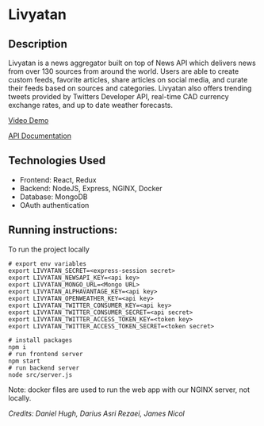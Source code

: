 # Livyatan

## Description
Livyatan is a news aggregator built on top of News API which delivers news from over 130 sources from around the world.
Users are able to create custom feeds, favorite articles, share articles on social media,
and curate their feeds based on sources and categories. Livyatan also offers trending tweets
provided by Twitters Developer API, real-time CAD currency exchange rates, and up to date
weather forecasts.

[Video Demo](https://www.youtube.com/watch?v=EU_osF_mL64)

[API Documentation](doc/README.md)

## Technologies Used
* Frontend: React, Redux
* Backend: NodeJS, Express, NGINX, Docker
* Database: MongoDB
* OAuth authentication

## Running instructions:
To run the project locally

```
# export env variables
export LIVYATAN_SECRET=<express-session secret>
export LIVYATAN_NEWSAPI_KEY=<api key>
export LIVYATAN_MONGO_URL=<Mongo URL>
export LIVYATAN_ALPHAVANTAGE_KEY=<api key>
export LIVYATAN_OPENWEATHER_KEY=<api key>
export LIVYATAN_TWITTER_CONSUMER_KEY=<api key>
export LIVYATAN_TWITTER_CONSUMER_SECRET=<api secret>
export LIVYATAN_TWITTER_ACCESS_TOKEN_KEY=<token key>
export LIVYATAN_TWITTER_ACCESS_TOKEN_SECRET=<token secret>

# install packages
npm i
# run frontend server
npm start
# run backend server
node src/server.js
```

Note: docker files are used to run the web app with our NGINX server, not locally.

_Credits: Daniel Hugh, Darius Asri Rezaei, James Nicol_
